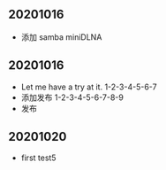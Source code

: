 ## 20201016
* 添加 samba miniDLNA

## 20201016
* Let me have a try at it. 1-2-3-4-5-6-7
* 添加发布 1-2-3-4-5-6-7-8-9
* 发布

## 20201020
* first test5
